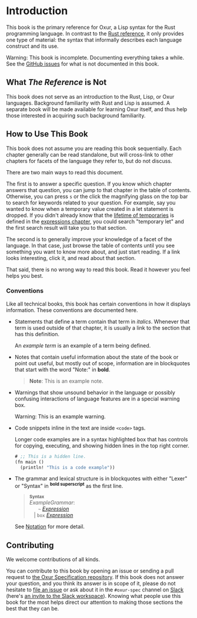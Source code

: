 # Introduction

This book is the primary reference for Oxur, a Lisp syntax for the Rust
programming language. In contrast to the [Rust reference], it only
provides one type of material: the syntax that informally describes each
language construct and its use.

<div class="warning">

Warning: This book is incomplete. Documenting everything takes a while. See
the [GitHub issues] for what is not documented in this book.

</div>

## What *The Reference* is Not

This book does not serve as an introduction to the Rust, Lisp, or Oxur languages.
Background familiarity with Rust and Lisp is assumed. A separate book will be made
available for learning Oxur itself, and thus help those interested in acquiring
such background familiarity.

## How to Use This Book

This book does not assume you are reading this book sequentially. Each
chapter generally can be read standalone, but will cross-link to other chapters
for facets of the language they refer to, but do not discuss.

There are two main ways to read this document.

The first is to answer a specific question. If you know which chapter answers
that question, you can jump to that chapter in the table of contents. Otherwise,
you can press `s` or the click the magnifying glass on the top bar to search for
keywords related to your question. For example, say you wanted to know when a
temporary value created in a let statement is dropped. If you didn't already
know that the [lifetime of temporaries] is defined in the [expressions chapter],
you could search "temporary let" and the first search result will take you to
that section.

The second is to generally improve your knowledge of a facet of the language.
In that case, just browse the table of contents until you see something you
want to know more about, and just start reading. If a link looks interesting,
click it, and read about that section.

That said, there is no wrong way to read this book. Read it however you feel
helps you best.

### Conventions

Like all technical books, this book has certain conventions in how it displays
information. These conventions are documented here.

* Statements that define a term contain that term in *italics*. Whenever that
  term is used outside of that chapter, it is usually a link to the section that
  has this definition.

  An *example term* is an example of a term being defined.

* Notes that contain useful information about the state of the book or point out
  useful, but mostly out of scope, information are in blockquotes that start
  with the word "Note:" in **bold**.

  > **Note**: This is an example note.

* Warnings that show unsound behavior in the language or possibly confusing
  interactions of language features are in a special warning box.

  <div class="warning">

  Warning: This is an example warning.

  </div>

* Code snippets inline in the text are inside `<code>` tags.

  Longer code examples are in a syntax highlighted box that has controls for
  copying, executing, and showing hidden lines in the top right corner.

  ```lisp
  # ;; This is a hidden line.
  (fn main ()
    (println! "This is a code example"))
  ```

* The grammar and lexical structure is in blockquotes with either "Lexer" or
  "Syntax" in <sup>**bold superscript**</sup> as the first line.

  > **<sup>Syntax</sup>**\
  > _ExampleGrammar_:\
  > &nbsp;&nbsp; &nbsp;&nbsp; `~` [_Expression_]\
  > &nbsp;&nbsp; | `box` [_Expression_]

  See [Notation] for more detail.

## Contributing

We welcome contributions of all kinds.

You can contribute to this book by opening an issue or sending a pull
request to [the Oxur Specification repository]. If this book does not answer
your question, and you think its answer is in scope of it, please do not
hesitate to [file an issue] or ask about it in the `#oxur-spec` channel on
[Slack] (here's [an invite to the Slack workspace]). Knowing what people use
this book for the most helps direct our attention to making those sections
the best that they can be.

[Rust reference]: https://doc.rust-lang.org/nightly/reference/
[book]: ../book/index.html
[github issues]: https://github.com/oxur/spec/issues
[the Oxur Specification repository]: https://github.com/oxur/spec/
[_Expression_]: expressions.md
[expressions chapter]: expressions.md
[lifetime of temporaries]: expressions.md#temporary-lifetimes
[Notation]: notation.md
[file an issue]: https://github.com/oxur/spec/issues/new
[Slack]: https://app.slack.com/client/TTVERL39C/CTT8KMEAC
[an invite to the Slack workspace]: https://join.slack.com/t/oxur/shared_invite/enQtOTMzODIzNzY2NDY3LTFiY2U3NDA1YWM5ZjIyZTEzNTI2OTNjM2I0M2QzZDYyOWFhM2YwYjljMjQ5OWYwNjAzMDc3NjYzOTQ2NzVjNzE
